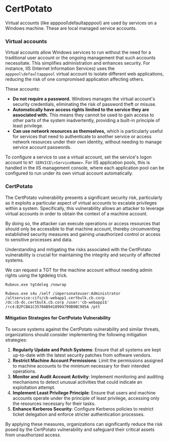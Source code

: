 # CertPotato

Virtual accounts (like apppool\defaultapppool) are used by services on a Windows machine. These are local managed service accounts.

### Virtual accounts

Virtual accounts allow Windows services to run without the need for a traditional user account or the ongoing management that such accounts necessitate. This simplifies administration and enhances security. For instance, IIS (Internet Information Services) uses the `apppool\defaultapppool` virtual account to isolate different web applications, reducing the risk of one compromised application affecting others.

These accounts:

* **Do not require a password.** Windows manages the virtual account's security credentials, eliminating the risk of password theft or misuse.
* **Automatically have access rights limited to the service they are associated with.** This means they cannot be used to gain access to other parts of the system inadvertently, providing a built-in principle of least privilege.
* **Can use network resources as themselves,** which is particularly useful for services that need to authenticate to another service or access network resources under their own identity, without needing to manage service account passwords.

To configure a service to use a virtual account, set the service's logon account to `NT SERVICE\<ServiceName>`. For IIS application pools, this is handled in the IIS management console, where each application pool can be configured to run under its own virtual account automatically.

### CertPotato

The CertPotato vulnerability presents a significant security risk, particularly as it exploits a particular aspect of virtual accounts to escalate privileges within a system. Specifically, this vulnerability allows an attacker to leverage virtual accounts in order to obtain the context of a machine account.&#x20;

By doing so, the attacker can execute operations or access resources that should only be accessible to that machine account, thereby circumventing established security measures and gaining unauthorized control or access to sensitive processes and data.&#x20;

Understanding and mitigating the risks associated with the CertPotato vulnerability is crucial for maintaining the integrity and security of affected systems.

We can request a TGT for the machine account without needing admin rights using the tgtdeleg trick.

```
Rubeus.exe tgtdeleg /nowrap
```

```
Rubeus.exe s4u /self /impersonateuser:Administrator /altservice:cifs/cb-webapp1.certbulk.cb.corp
/dc:cb-dc.certbulk.cb.corp /user:'cb-webapp1$' /rc4:B2FCBA1C3570AB9418994799B9BC985A /ptt
```

#### Mitigation Strategies for CertPotato Vulnerability

To secure systems against the CertPotato vulnerability and similar threats, organizations should consider implementing the following mitigation strategies:

1. **Regularly Update and Patch Systems**: Ensure that all systems are kept up-to-date with the latest security patches from software vendors.
2. **Restrict Machine Account Permissions**: Limit the permissions assigned to machine accounts to the minimum necessary for their intended operations.
3. **Monitor and Audit Account Activity**: Implement monitoring and auditing mechanisms to detect unusual activities that could indicate an exploitation attempt.
4. **Implement Least Privilege Principle**: Ensure that users and machine accounts operate under the principle of least privilege, accessing only the resources necessary for their tasks.
5. **Enhance Kerberos Security**: Configure Kerberos policies to restrict ticket delegation and enforce stricter authentication processes.

By applying these measures, organizations can significantly reduce the risk posed by the CertPotato vulnerability and safeguard their critical assets from unauthorized access.
